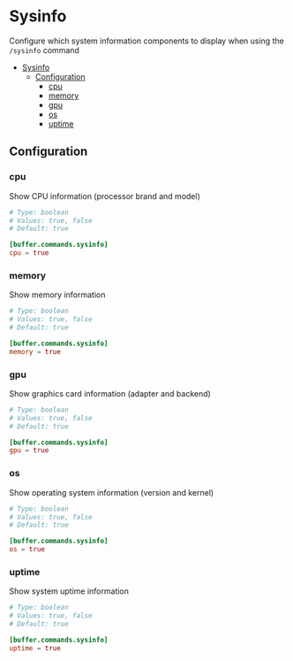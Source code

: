 # Sysinfo

Configure which system information components to display when using the `/sysinfo` command

- [Sysinfo](#sysinfo)
  - [Configuration](#configuration)
    - [cpu](#cpu)
    - [memory](#memory)
    - [gpu](#gpu)
    - [os](#os)
    - [uptime](#uptime)

## Configuration

### cpu

Show CPU information (processor brand and model)

```toml
# Type: boolean
# Values: true, false
# Default: true

[buffer.commands.sysinfo]
cpu = true
```

### memory

Show memory information

```toml
# Type: boolean
# Values: true, false
# Default: true

[buffer.commands.sysinfo]
memory = true
```

### gpu

Show graphics card information (adapter and backend)

```toml
# Type: boolean
# Values: true, false
# Default: true

[buffer.commands.sysinfo]
gpu = true
```

### os

Show operating system information (version and kernel)

```toml
# Type: boolean
# Values: true, false
# Default: true

[buffer.commands.sysinfo]
os = true
```

### uptime

Show system uptime information

```toml
# Type: boolean
# Values: true, false
# Default: true

[buffer.commands.sysinfo]
uptime = true
```
